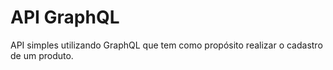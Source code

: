 # API GraphQL

API simples utilizando GraphQL que tem como propósito realizar o cadastro de um produto.
